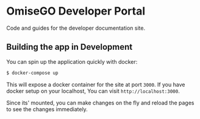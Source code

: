 # OmiseGO Developer Portal

Code and guides for the developer documentation site.


## Building the app in Development

You can spin up the application quickly with docker:

```sh
$ docker-compose up
```

This will expose a docker container for the site at port `3000`. If you have docker setup on your localhost, 
You can visit `http://localhost:3000`.

Since its' mounted, you can make changes on the fly and reload the pages to see the changes immediately.
